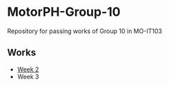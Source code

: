 # MotorPH-Group-10
Repository for passing works of Group 10 in MO-IT103

## Works
- [Week 2](Week%202/MotorPHClassImplementation)
- Week 3
